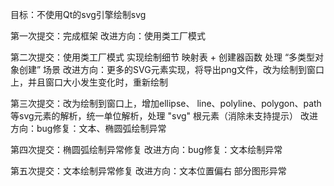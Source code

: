 目标：不使用Qt的svg引擎绘制svg

第一次提交：完成框架
改进方向：使用类工厂模式

第二次提交：使用类工厂模式 实现绘制细节
映射表 + 创建器函数 处理 “多类型对象创建” 场景
改进方向：更多的SVG元素实现，将导出png文件，改为绘制到窗口上，并且窗口大小发生变化时，重新绘制

第三次提交：改为绘制到窗口上，增加ellipse、 line、polyline、polygon、path等svg元素的解析，统一单位解析，处理 "svg" 根元素（消除未支持提示）
改进方向：bug修复：文本、椭圆弧绘制异常 

第四次提交：椭圆弧绘制异常修复
改进方向：bug修复：文本绘制异常 

第五次提交：文本绘制异常修复
改进方向：文本位置偏右 部分图形异常


